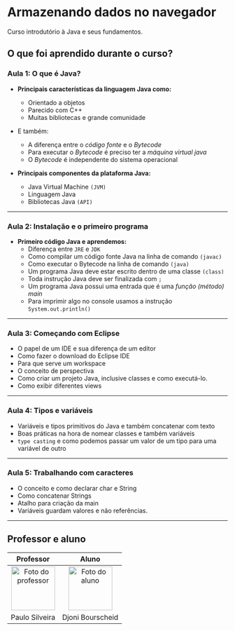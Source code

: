 # Armazenando dados no navegador

Curso introdutório à Java e seus fundamentos.

## O que foi aprendido durante o curso?

### Aula 1: O que é Java?

- **Principais características da linguagem Java como:**
  - Orientado a objetos
  - Parecido com C++
  - Muitas bibliotecas e grande comunidade
- E também:
  - A diferença entre o *código fonte* e o *Bytecode*
  - Para executar o *Bytecode* é preciso ter a *máquina virtual java*
  - O *Bytecode* é independente do sistema operacional

- **Principais componentes da plataforma Java:**
  - Java Virtual Machine `(JVM)`
  - Linguagem Java
  - Bibliotecas Java `(API)`

---

### Aula 2: Instalação e o primeiro programa

- **Primeiro código Java e aprendemos:**
  - Diferença entre `JRE` e `JDK`
  - Como compilar um código fonte Java na linha de comando `(javac)`
  - Como executar o Bytecode na linha de comando `(java)`
  - Um programa Java deve estar escrito dentro de uma classe `(class)`
  - Toda instrução Java deve ser finalizada com `;`
  - Um programa Java possui uma entrada que é uma *função (método) main*
  - Para imprimir algo no console usamos a instrução `System.out.println()`
  
---

### Aula 3: Começando com Eclipse

- O papel de um IDE e sua diferença de um editor
- Como fazer o download do Eclipse IDE
- Para que serve um workspace
- O conceito de perspectiva
- Como criar um projeto Java, inclusive classes e como executá-lo.
- Como exibir diferentes views

---

### Aula 4: Tipos e variáveis

- Variáveis e tipos primitivos do Java e também concatenar com texto
- Boas práticas na hora de nomear classes e também variáveis
- `type casting` e como podemos passar um valor de um tipo para uma variável de outro

---

### Aula 5: Trabalhando com caracteres

- O conceito e como declarar char e String
- Como concatenar Strings
- Atalho para criação da main
- Variáveis guardam valores e não referências.

---

## Professor e aluno

Professor | Aluno
:---:     | :---:
<a href="https://github.com/peas" target="_blank" rel="noopener noreferrer"><img width="100" height="100" src="https://github.com/peas.png" alt="Foto do professor" title="Foto do professor"></a> | <a href="https://github.com/djonibourscheid" target="_blank" rel="noopener noreferrer"><img width="100" height="100" src="https://github.com/djonibourscheid.png" alt="Foto do aluno" title="Foto do aluno"></a>
Paulo Silveira |Djoni Bourscheid
